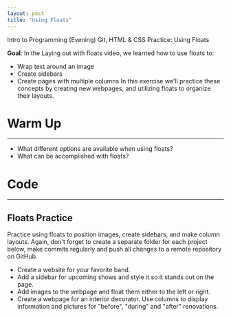 ```yaml
---
layout: post
title: "Using Floats"
---
```


Intro to Programming (Evening)  Git, HTML & CSS Practice: Using Floats

**Goal**: In the Laying out with floats video, we learned how to use floats to:

- Wrap text around an image
- Create sidebars
- Create pages with multiple columns
In this exercise we'll practice these concepts by creating new webpages, and utilizing floats to organize their layouts.

# Warm Up
****
- What different options are available when using floats?
- What can be accomplished with floats?

# Code
****
## Floats Practice
Practice using floats to position images, create sidebars, and make column layouts. Again, don't forget to create a separate folder for each project below, make commits regularly and push all changes to a remote repository on GitHub.

- Create a website for your favorite band.
- Add a sidebar for upcoming shows and style it so it stands out on the page.
- Add images to the webpage and float them either to the left or right.
- Create a webpage for an interior decorator. Use columns to display information and pictures for "before", "during" and "after" renovations.